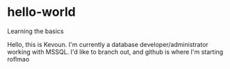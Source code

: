 # hello-world
Learning the basics

Hello, this is Kevoun. I'm currently a database developer/administrator working with MSSQL.
I'd like to branch out, and github is where I'm starting roflmao
